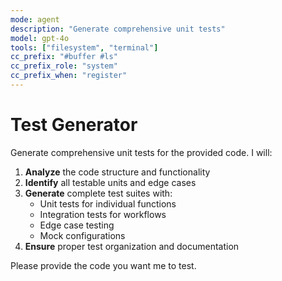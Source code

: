 ```yaml
---
mode: agent
description: "Generate comprehensive unit tests"
model: gpt-4o
tools: ["filesystem", "terminal"]
cc_prefix: "#buffer #ls"
cc_prefix_role: "system"
cc_prefix_when: "register"
---
```


# Test Generator

Generate comprehensive unit tests for the provided code. I will:

1. **Analyze** the code structure and functionality
2. **Identify** all testable units and edge cases
3. **Generate** complete test suites with:
   - Unit tests for individual functions
   - Integration tests for workflows
   - Edge case testing
   - Mock configurations
4. **Ensure** proper test organization and documentation

Please provide the code you want me to test.